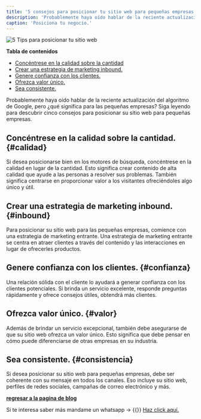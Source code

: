 ```yaml
---
title: '5 consejos para posicionar tu sitio web para pequeñas empresas'
description: 'Probablemente haya oído hablar de la reciente actualización del algoritmo de Google, pero ¿qué significa para las pequeñas empresas? Siga leyendo para descubrir cinco consejos para posicionar su sitio web para pequeñas empresas.'
caption: 'Posiciona tu negocio.'
---
```


![5 Tips para posicionar tu sitio web ](../../images/5-tips-seo.png)

**Tabla de contenidos**

* [Concéntrese en la calidad sobre la cantidad](#calidad)
* [Crear una estrategia de marketing inbound.](#inbound)
* [Genere confianza con los clientes.](#confianza)
* [Ofrezca valor único.](#valor)
* [Sea consistente.](#consistencia)


Probablemente haya oído hablar de la reciente actualización del algoritmo de Google, pero ¿qué significa para las pequeñas empresas? Siga leyendo para descubrir cinco consejos para posicionar su sitio web para pequeñas empresas.

## Concéntrese en la calidad sobre la cantidad. {#calidad}
Si desea posicionarse bien en los motores de búsqueda, concéntrese en la calidad en lugar de la cantidad. Esto significa crear contenido de alta calidad que ayude a las personas a resolver sus problemas. También significa centrarse en proporcionar valor a los visitantes ofreciéndoles algo único y útil.

## Crear una estrategia de marketing inbound. {#inbound}
Para posicionar su sitio web para las pequeñas empresas, comience con una estrategia de marketing entrante. Una estrategia de marketing entrante se centra en atraer clientes a través del contenido y las interacciones en lugar de ofrecerles productos.

## Genere confianza con los clientes. {#confianza}
Una relación sólida con el cliente lo ayudará a generar confianza con los clientes potenciales. Si brinda un servicio excelente, responde preguntas rápidamente y ofrece consejos útiles, obtendrá más clientes.

## Ofrezca valor único. {#valor}
Además de brindar un servicio excepcional, también debe asegurarse de que su sitio web ofrezca un valor único. Esto significa que debe pensar en cómo puede diferenciarse de otras empresas en su industria.

## Sea consistente. {#consistencia}
Si desea posicionar su sitio web para pequeñas empresas, debe ser coherente con su mensaje en todos los canales. Eso incluye su sitio web, perfiles de redes sociales, campañas de correo electrónico y más.

**[regresar a la pagina de blog](../../blog)**

Si te interesa saber más mandame un whatsapp -> {{<icon class="fa fa-whatsapp">}}&nbsp;[Haz click aquí.](http://wa.me/2722653873)